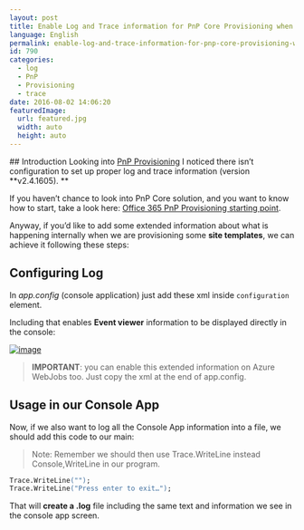 ```yaml
---
layout: post
title: Enable Log and Trace information for PnP Core Provisioning when using Console Application
language: English
permalink: enable-log-and-trace-information-for-pnp-core-provisioning-when-using-console-application
id: 790
categories:
  - log
  - PnP
  - Provisioning
  - trace
date: 2016-08-02 14:06:20
featuredImage: 
  url: featured.jpg
  width: auto
  height: auto
---
```


## Introduction
Looking into [PnP Provisioning](https://github.com/OfficeDev/PnP-Sites-Core) I noticed there isn’t configuration to set up proper log and trace information (version **v2.4.1605). **

If you haven’t chance to look into PnP Core solution, and you want to know how to start, take a look here: [Office 365 PnP Provisioning starting point](https://blog.josequinto.com/2016/07/11/office-365-pnp-provisioning-hide-default-title-column-and-enable-menu-for-other-custom-text-column/ "https://blog.josequinto.com/2016/07/11/office-365-pnp-provisioning-hide-default-title-column-and-enable-menu-for-other-custom-text-column/").

Anyway, if you’d like to add some extended information about what is happening internally when we are provisioning some **site templates**, we can achieve it following these steps:

## Configuring Log
In _app.config_ (console application) just add these xml inside `configuration` element.

<script src="https://gist.github.com/jquintozamora/9d084182708814a78435e79ec1f7077c.js"></script>

Including that enables **Event viewer** information to be displayed directly in the console:

[![image](./image.png "image")](./image.png)

> **IMPORTANT**: you can enable this extended information on Azure WebJobs too. Just copy the xml at the end of app.config.

## Usage in our Console App
Now, if we also want to log all the Console App information into a file, we should add this code to our main:
<script src="https://gist.github.com/jquintozamora/406402e01b65cb29b244e5ff26fc909a.js"></script>

> Note: Remember we should then use Trace.WriteLine instead Console,WriteLine in our program.

```ps
Trace.WriteLine("");
Trace.WriteLine("Press enter to exit…");
```

That will **create a .log** file including the same text and information we see in the console app screen.
